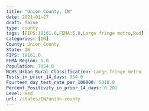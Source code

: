 ```yaml
---
title: "Union County, IN"
date: 2021-01-27
draft: false
type: county
tags: [FIPS:18161.0,FEMA:5.0,Large fringe metro,Red]
categories: [IN]
County: Union County
State: IN
FIPS: 18161.0
FEMA_Region: 5.0
Population: 7054.0
NCHS_Urban_Rural_Classification: Large fringe metro
Tests_in_prior_14_days: 354.0
Fourteen_day_test_rate_per_100000: 5018.0
Percent_Positivity_in_prior_14_days: 0.201
Level: Red
url: /states/IN/union-county
---
```




